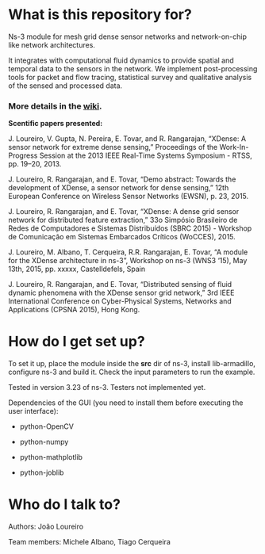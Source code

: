 # What is this repository for? #

Ns-3 module for mesh grid dense sensor networks and network-on-chip like network architectures.

It integrates with computational fluid dynamics to provide spatial and temporal data to the sensors in the network. We implement post-processing tools for packet and flow tracing, statistical survey and qualitative analysis of the sensed and processed data.

### More details in the [wiki](https://bitbucket.org/joaofl/noc/wiki/Home). ###

**Scentific papers presented:**

J. Loureiro, V. Gupta, N. Pereira, E. Tovar, and R. Rangarajan, “XDense: A sensor network for extreme dense sensing,” Proceedings of the Work-In-Progress Session at the 2013 IEEE Real-Time Systems Symposium - RTSS, pp. 19–20, 2013.

J. Loureiro, R. Rangarajan, and E. Tovar, “Demo abstract: Towards the development of XDense, a sensor network for dense sensing,” 12th European Conference on Wireless Sensor Networks (EWSN), p. 23, 2015.

J. Loureiro, R. Rangarajan, and E. Tovar, “XDense: A dense grid sensor network for distributed feature extraction,” 33o Simpósio Brasileiro de Redes de Computadores e Sistemas Distribuídos (SBRC 2015) - Workshop de Comunicação em Sistemas Embarcados Críticos (WoCCES), 2015.

J. Loureiro, M. Albano, T. Cerqueira, R.R. Rangarajan, E. Tovar, “A module for the XDense architecture in ns-3”, Workshop on ns-3 (WNS3 ‘15), May 13th, 2015, pp. xxxxx, Castelldefels, Spain

J. Loureiro, R. Rangarajan, and E. Tovar, “Distributed sensing of fluid dynamic phenomena with the XDense sensor grid network,” 3rd IEEE International Conference on Cyber-Physical Systems, Networks and Applications (CPSNA 2015), Hong Kong.


# How do I get set up? #

To set it up, place the module inside the **src** dir of ns-3, install lib-armadillo, configure ns-3 and build it. Check the input parameters to run the example.

Tested in version 3.23 of ns-3. Testers not implemented yet.

Dependencies of the GUI (you need to install them before executing the user interface):

- python-OpenCV

- python-numpy

- python-mathplotlib

- python-joblib




# Who do I talk to? #

Authors:
João Loureiro

Team members:
Michele Albano, Tiago Cerqueira